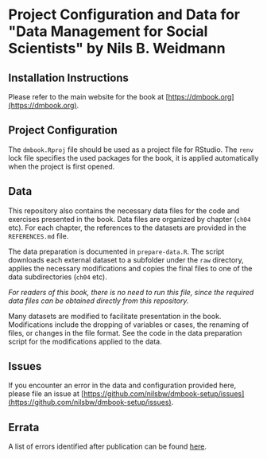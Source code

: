 # Project Configuration and Data for "Data Management for Social Scientists" by Nils B. Weidmann

## Installation Instructions

Please refer to the main website for the book at [https://dmbook.org](https://dmbook.org).

## Project Configuration

The `dmbook.Rproj` file should be used as a project file for RStudio. The `renv` lock file specifies the used packages for the book, it is applied automatically when the project is first opened. 

## Data 

This repository also contains the necessary data files for the code and exercises presented in the book. Data files are organized by chapter (`ch04` etc). For each chapter, the references to the datasets are provided in the `REFERENCES.md` file.

The data preparation is documented in `prepare-data.R`. The script downloads each external dataset to a subfolder under the `raw` directory, applies the necessary modifications and copies the final files to one of the data subdirectories (`ch04` etc). 

*For readers of this book, there is no need to run this file, since the required data files can be obtained directly from this repository.*

Many datasets are modified to facilitate presentation in the book. Modifications include the dropping of variables or cases, the renaming of files, or changes in the file format. See the code in the data preparation script for the modifications applied to the data.

## Issues

If you encounter an error in the data and configuration provided here, please file an issue at [https://github.com/nilsbw/dmbook-setup/issues](https://github.com/nilsbw/dmbook-setup/issues). 

## Errata

A list of errors identified after publication can be found [here](https://github.com/nilsbw/dmbook-setup/blob/main/ERRORS.md). 
